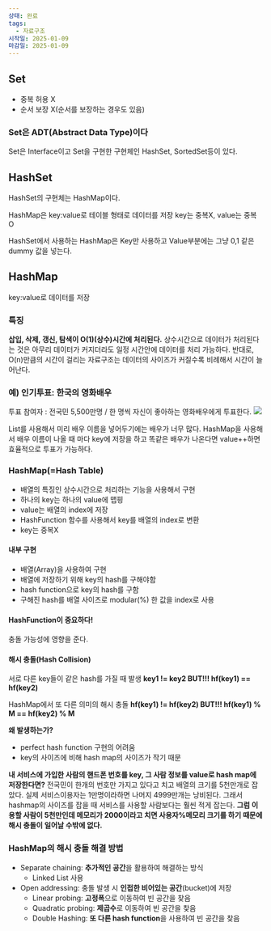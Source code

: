 ```yaml
---
상태: 완료
tags:
  - 자료구조
시작일: 2025-01-09
마감일: 2025-01-09
---
```

## **Set**
- 중복 허용 X
- 순서 보장 X(순서를 보장하는 경우도 있음)

### Set은 ADT(Abstract Data Type)이다 
Set은 Interface이고 Set을 구현한 구현체인 HashSet, SortedSet등이 있다.

## **HashSet**
HashSet의 구현체는 HashMap이다.

HashMap은 key:value로 테이블 형태로 데이터를 저장
key는 중복X, value는 중복 O

HashSet에서 사용하는 HashMap은 Key만 사용하고 Value부분에는 그냥 0,1 같은 dummy 값을 넣는다.

## **HashMap**
key:value로 데이터를 저장

### 특징
**삽입, 삭제, 갱신, 탐색이 O(1)(상수)시간에 처리된다.** 
상수시간으로 데이터가 처리된다는 것은 아무리 데이터가 커지더라도 일정 시간안에 데이터를 처리 가능하다.
반대로, O(n)만큼의 시간이 걸리는 자료구조는 데이터의 사이즈가 커질수록 비례해서 시간이 늘어난다.

### 예) 인기투표: 한국의 영화배우
투표 참여자 : 전국민 5,500만명 / 한 명씩 자신이 좋아하는 영화배우에게 투표한다.
![](https://i.imgur.com/dI3HOEh.png)

List를 사용해서 미리 배우 이름을 넣어두기에는 배우가 너무 많다.
HashMap을 사용해서 배우 이름이 나올 때 마다 key에 저장을 하고 똑같은 배우가 나온다면 value++하면 효율적으로 투표가 가능하다.

### HashMap(=Hash Table)
- 배열의 특징인 상수시간으로 처리하는 기능을 사용해서 구현
- 하나의 key는 하나의 value에 맵핑
- value는 배열의 index에 저장
- HashFunction 함수를 사용해서 key를 배열의 index로 변환
- key는 중복X


#### 내부 구현
- 배열(Array)을 사용하여 구현
- 배열에 저장하기 위해 key의 hash를 구해야함
- hash function으로 key의 hash를 구함
- 구해진 hash를 배열 사이즈로 modular(%) 한 값을 index로 사용
#### HashFunction이 중요하다!
충돌 가능성에 영향을 준다.

#### 해시 충돌(Hash Collision)
서로 다른 key들이 같은 hash를 가질 때 발생
**key1 != key2 BUT!!! hf(key1) == hf(key2)**

HashMap에서 또 다른 의미의 해시 충돌
**hf(key1) != hf(key2) BUT!!! hf(key1) % M == hf(key2) % M**

**왜 발생하는가?**
- perfect hash function 구현의 어려움
- key의 사이즈에 비해 hash map의 사이즈가 작기 때문

**내 서비스에 가입한 사람의 핸드폰 번호를 key, 그 사람 정보를 value로 hash map에 저장한다면?**
전국민이 한개의 번호만 가지고 있다고 치고 배열의 크기를 5천만개로 잡았다.
실제 서비스이용자는 1만명이라하면 나머지 4999만개는 낭비된다.
그래서 hashmap의 사이즈를 잡을 때 서비스를 사용할 사람보다는 훨씬 적게 잡는다.
**그럼 이용할 사람이 5천만인데 메모리가 2000이라고 치면 사용자%메모리 크기를 하기 때문에 해시 충돌이 일어날 수밖에 없다.**

### HashMap의 해시 충돌 해결 방법
- Separate chaining: **추가적인 공간**을 활용하여 해결하는 방식
	- Linked List 사용
- Open addressing: 충돌 발생 시 **인접한 비어있는 공간**(bucket)에 저장
	- Linear probing: **고정폭**으로 이동하여 빈 공간을 찾음
	- Quadratic probing: **제곱수**로 이동하여 빈 공간을 찾음
	- Double Hashing: **또 다른 hash function**을 사용하여 빈 공간을 찾음
